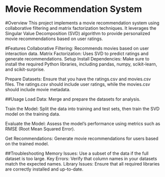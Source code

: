 # Movie Recommendation System
#Overview
This project implements a movie recommendation system using collaborative filtering and matrix factorization techniques. It leverages the Singular Value Decomposition (SVD) algorithm to provide personalized movie recommendations based on user ratings.

#Features
Collaborative Filtering: Recommends movies based on user interaction data.
Matrix Factorization: Uses SVD to predict ratings and generate recommendations.
Setup
Install Dependencies: Make sure to install the required Python libraries, including pandas, numpy, scikit-learn, and scikit-surprise.

Prepare Datasets: Ensure that you have the ratings.csv and movies.csv files. The ratings.csv should include user ratings, while the movies.csv should include movie metadata.

##Usage
Load Data: Merge and prepare the datasets for analysis.

Train the Model: Split the data into training and test sets, then train the SVD model on the training data.

Evaluate the Model: Assess the model’s performance using metrics such as RMSE (Root Mean Squared Error).

Get Recommendations: Generate movie recommendations for users based on the trained model.

##Troubleshooting
Memory Issues: Use a subset of the data if the full dataset is too large.
Key Errors: Verify that column names in your datasets match the expected names.
Library Issues: Ensure that all required libraries are correctly installed and up-to-date.
